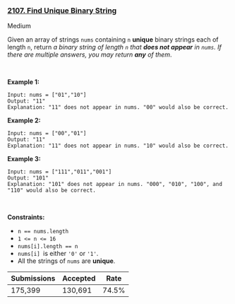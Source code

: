 ### [2107. Find Unique Binary String](https://leetcode.com/problems/find-unique-binary-string/description/?envType=daily-question&envId=2023-11-16)

Medium

Given an array of strings `` nums `` containing `` n `` __unique__ binary strings each of length `` n ``, return _a binary string of length _`` n ``_ that __does not appear__ in _`` nums ``_. If there are multiple answers, you may return __any__ of them_.

 

<strong class="example">Example 1:</strong>

```
Input: nums = ["01","10"]
Output: "11"
Explanation: "11" does not appear in nums. "00" would also be correct.
```

<strong class="example">Example 2:</strong>

```
Input: nums = ["00","01"]
Output: "11"
Explanation: "11" does not appear in nums. "10" would also be correct.
```

<strong class="example">Example 3:</strong>

```
Input: nums = ["111","011","001"]
Output: "101"
Explanation: "101" does not appear in nums. "000", "010", "100", and "110" would also be correct.
```

 

__Constraints:__

*   `` n == nums.length ``
*   `` 1 <= n <= 16 ``
*   `` nums[i].length == n ``
*   `` nums[i]  ``is either `` '0' `` or `` '1' ``.
*   All the strings of `` nums `` are __unique__.

| Submissions    | Accepted     | Rate   |
| -------------- | ------------ | ------ |
| 175,399 | 130,691 | 74.5% |